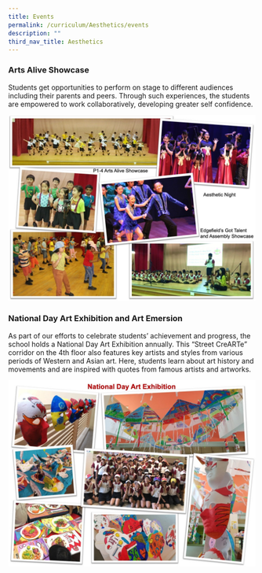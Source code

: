 ```yaml
---
title: Events
permalink: /curriculum/Aesthetics/events
description: ""
third_nav_title: Aesthetics
---
```

### Arts Alive Showcase

Students get opportunities to perform on stage to different audiences including their parents and peers. Through such experiences, the students are empowered to work collaboratively, developing greater self confidence.

![](/images/Aesthetics5.jpeg)

### National Day Art Exhibition and Art Emersion  

As part of our efforts to celebrate students’ achievement and progress, the school holds a National Day Art Exhibition annually. This “Street CreARTe” corridor on the 4th floor also features key artists and styles from various periods of Western and Asian art. Here, students learn about art history and movements and are inspired with quotes from famous artists and artworks.

![](/images/Aesthetics6.jpeg)